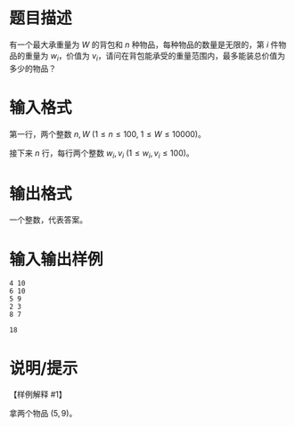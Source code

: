 # 题目描述

有一个最大承重量为 $W$ 的背包和 $n$ 种物品，每种物品的数量是无限的，第 $i$ 件物品的重量为 $w_i$，价值为 $v_i$，请问在背包能承受的重量范围内，最多能装总价值为多少的物品？

# 输入格式

第一行，两个整数 $n, W~(1 \leq n \leq 100,~1 \leq W \leq 10000)$。

接下来 $n$ 行，每行两个整数 $w_i, v_i~(1 \leq w_i,v_i \leq 100)$。

# 输出格式

一个整数，代表答案。

# 输入输出样例

```input1
4 10
6 10
5 9
2 3
8 7
```

```output1
18
```

# 说明/提示

【样例解释 #1】

拿两个物品 $(5,9)$。
